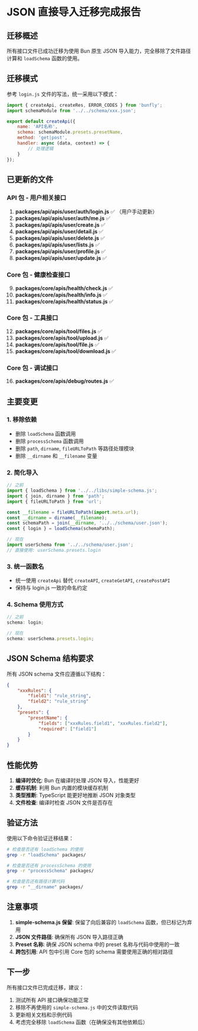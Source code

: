 # JSON 直接导入迁移完成报告

## 迁移概述

所有接口文件已成功迁移为使用 Bun 原生 JSON 导入能力，完全移除了文件路径计算和 `loadSchema` 函数的使用。

## 迁移模式

参考 `login.js` 文件的写法，统一采用以下模式：

```javascript
import { createApi, createRes, ERROR_CODES } from 'bunfly';
import schemaModule from '../../schema/xxx.json';

export default createApi({
    name: 'API名称',
    schema: schemaModule.presets.presetName,
    method: 'get|post',
    handler: async (data, context) => {
        // 处理逻辑
    }
});
```

## 已更新的文件

### API 包 - 用户相关接口

1. **packages/api/apis/user/auth/login.js** ✅ （用户手动更新）
2. **packages/api/apis/user/auth/me.js** ✅
3. **packages/api/apis/user/create.js** ✅
4. **packages/api/apis/user/detail.js** ✅
5. **packages/api/apis/user/delete.js** ✅
6. **packages/api/apis/user/lists.js** ✅
7. **packages/api/apis/user/profile.js** ✅
8. **packages/api/apis/user/update.js** ✅

### Core 包 - 健康检查接口

9. **packages/core/apis/health/check.js** ✅
10. **packages/core/apis/health/info.js** ✅
11. **packages/core/apis/health/status.js** ✅

### Core 包 - 工具接口

12. **packages/core/apis/tool/files.js** ✅
13. **packages/core/apis/tool/upload.js** ✅
14. **packages/core/apis/tool/file.js** ✅
15. **packages/core/apis/tool/download.js** ✅

### Core 包 - 调试接口

16. **packages/core/apis/debug/routes.js** ✅

## 主要变更

### 1. 移除依赖

-   删除 `loadSchema` 函数调用
-   删除 `processSchema` 函数调用
-   删除 `path`, `dirname`, `fileURLToPath` 等路径处理模块
-   删除 `__dirname` 和 `__filename` 变量

### 2. 简化导入

```javascript
// 之前
import { loadSchema } from '../../libs/simple-schema.js';
import { join, dirname } from 'path';
import { fileURLToPath } from 'url';

const __filename = fileURLToPath(import.meta.url);
const __dirname = dirname(__filename);
const schemaPath = join(__dirname, '../../schema/user.json');
const { login } = loadSchema(schemaPath);

// 现在
import userSchema from '../../schema/user.json';
// 直接使用: userSchema.presets.login
```

### 3. 统一函数名

-   统一使用 `createApi` 替代 `createAPI`, `createGetAPI`, `createPostAPI`
-   保持与 login.js 一致的命名约定

### 4. Schema 使用方式

```javascript
// 之前
schema: login;

// 现在
schema: userSchema.presets.login;
```

## JSON Schema 结构要求

所有 JSON schema 文件应遵循以下结构：

```json
{
    "xxxRules": {
        "field1": "rule_string",
        "field2": "rule_string"
    },
    "presets": {
        "presetName": {
            "fields": ["xxxRules.field1", "xxxRules.field2"],
            "required": ["field1"]
        }
    }
}
```

## 性能优势

1. **编译时优化**: Bun 在编译时处理 JSON 导入，性能更好
2. **缓存机制**: 利用 Bun 内置的模块缓存机制
3. **类型推断**: TypeScript 能更好地推断 JSON 对象类型
4. **文件检查**: 编译时检查 JSON 文件是否存在

## 验证方法

使用以下命令验证迁移结果：

```bash
# 检查是否还有 loadSchema 的使用
grep -r "loadSchema" packages/

# 检查是否还有 processSchema 的使用
grep -r "processSchema" packages/

# 检查是否还有路径计算代码
grep -r "__dirname" packages/
```

## 注意事项

1. **simple-schema.js 保留**: 保留了向后兼容的 `loadSchema` 函数，但已标记为弃用
2. **JSON 文件路径**: 确保所有 JSON 导入路径正确
3. **Preset 名称**: 确保 JSON schema 中的 preset 名称与代码中使用的一致
4. **跨包引用**: API 包中引用 Core 包的 schema 需要使用正确的相对路径

## 下一步

所有接口文件已完成迁移，建议：

1. 测试所有 API 接口确保功能正常
2. 移除不再使用的 `simple-schema.js` 中的文件读取代码
3. 更新相关文档和示例代码
4. 考虑完全移除 `loadSchema` 函数（在确保没有其他依赖后）
